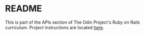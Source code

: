 # README

This is part of the APIs section of The Odin Project's Ruby on Rails curriculum. Project instructions are located [here](https://www.theodinproject.com/lessons/ruby-on-rails-kittens-api).
